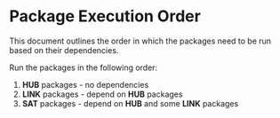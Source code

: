 # Package Execution Order

This document outlines the order in which the packages need to be run based on their dependencies.

Run the packages in the following order:

1. **HUB** packages - no dependencies
2. **LINK** packages - depend on **HUB** packages
3. **SAT** packages - depend on **HUB** and some **LINK** packages
